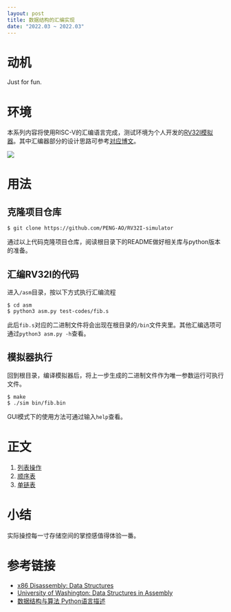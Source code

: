```yaml
---
layout: post
title: 数据结构的汇编实现
date: "2022.03 ~ 2022.03"
---
```


# 动机

Just for fun.

# 环境

本系列内容将使用RISC-V的汇编语言完成，测试环境为个人开发的[RV32I模拟器](https://github.com/PENG-AO/RV32I-simulator)。其中汇编器部分的设计思路可参考[对应博文](/2022/02/07/how-to-build-an-assembler.html)。

[![](https://github-readme-stats.vercel.app/api/pin/?username=PENG-AO&repo=RV32I-simulator&show_owner=true)](https://github.com/PENG-AO/RV32I-simulator)

# 用法

## 克隆项目仓库

```shell
$ git clone https://github.com/PENG-AO/RV32I-simulator
```

通过以上代码克隆项目仓库，阅读根目录下的README做好相关库与python版本的准备。

## 汇编RV32I的代码

进入`/asm`目录，按以下方式执行汇编流程

```shell
$ cd asm
$ python3 asm.py test-codes/fib.s
```

此后`fib.s`对应的二进制文件将会出现在根目录的`/bin`文件夹里。其他汇编选项可通过`python3 asm.py -h`查看。

## 模拟器执行

回到根目录，编译模拟器后，将上一步生成的二进制文件作为唯一参数运行可执行文件。

```shell
$ make
$ ./sim bin/fib.bin
```

GUI模式下的使用方法可通过输入`help`查看。

# 正文

1. [列表操作](/2022/03/19/asm-data-structure-1.html)
1. [顺序表](/2022/03/21/asm-data-structure-2.html)
1. [单链表](/2022/03/27/asm-data-structure-3.html)

# 小结

实际操控每一寸存储空间的掌控感值得体验一番。

# 参考链接

- [x86 Disassembly: Data Structures](https://en.m.wikibooks.org/wiki/X86_Disassembly/Data_Structures)
- [University of Washington: Data Structures in Assembly](https://courses.cs.washington.edu/courses/cse351/13su/lectures/12-structs.pdf)
- [数据结构与算法 Python语言描述](https://book.douban.com/subject/26702568/)
